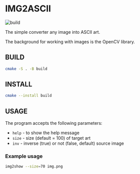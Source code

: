 # IMG2ASCII
![build](https://github.com/EfesX/img2ascii/actions/workflows/build.yml/badge.svg)

The simple converter any image into ASCII art.

The background for working with images is the OpenCV library.

## BUILD

```bash
cmake -S . -B build
```

## INSTALL
```bash
cmake --install build
```

## USAGE
The program accepts the following parameters:

- `help` - to show the help message
- `size` - size (default = 100) of target art
- `inv`  - inverse (true) or not (false, default) source image

### Example usage

```bash
img2show --size=70 img.png
```
